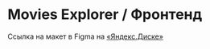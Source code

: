 # Movies Explorer / Фронтенд

Ссылка на макет в Figma на [«Яндекс.Диске»](https://disk.yandex.ru/d/AW2ryy9tA6G3Kw)

